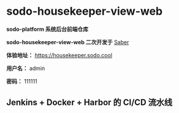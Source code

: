# sodo-housekeeper-view-web

**sodo-platform 系统后台前端仓库**

**sodo-housekeeper-view-web 二次开发于** <a target="_blank" href="https://gitee.com/smallc/Saber">Saber</a>

**体验地址：** https://housekeeper.sodo.cool

**用户名：** admin

**密码：** 111111

## Jenkins + Docker + Harbor 的 CI/CD 流水线
